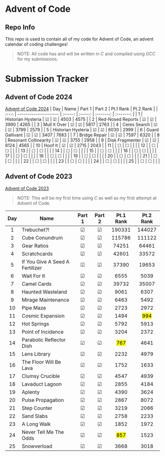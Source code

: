 # Advent of Code
## Repo Info

This repo is used to contain all of my code for Advent of Code, an advent calendar of coding challenges!

> NOTE: All code has and will be written in *C* and compiled using *GCC* for my submissions.

# Submission Tracker
## Advent of Code 2024
[Advent of Code 2024](https://adventofcode.com/2024)
|  Day  | Name                  | Part 1  | Part 2  | Pt.1 Rank | Pt.2 Rank |
| :---: | --------------------- | :-----: | :-----: | :-------: | :-------: |
|   1   | Historian Hysteria    | &#9745; | &#9745; |   4503    |   4575    |
|   2   | Red-Nosed Reports     | &#9745; | &#9745; |   3990    |   4265    |
|   3   | Mull It Over          | &#9745; | &#9745; |   5817    |   2763    |
|   4   | Ceres Search          | &#9745; | &#9745; |   3799    |   2579    |
|   5   | Historian Hysteria    | &#9745; | &#9745; |   6030    |   2999    |
|   6   | Guard Gallivant       | &#9745; | &#9745; |   3407    |   7683    |
|   7   | Bridge Repair         | &#9745; | &#9745; |   7597    |   6320    |
|   8   | Resonant Collinearity | &#9745; | &#9745; |   3755    |   2958    |
|   9   | Disk Fragmenter       | &#9745; | &#9745; |   8124    |   4565    |
|  10   | Hoof It               | &#9745; | &#9745; |   2715    |   2043    |
|  11   |                       | &#9744; | &#9744; |           |           |
|  12   |                       | &#9744; | &#9744; |           |           |
|  13   |                       | &#9744; | &#9744; |           |           |
|  14   |                       | &#9744; | &#9744; |           |           |
|  15   |                       | &#9744; | &#9744; |           |           |
|  16   |                       | &#9744; | &#9744; |           |           |
|  17   |                       | &#9744; | &#9744; |           |           |
|  18   |                       | &#9744; | &#9744; |           |           |
|  19   |                       | &#9744; | &#9744; |           |           |
|  20   |                       | &#9744; | &#9744; |           |           |
|  21   |                       | &#9744; | &#9744; |           |           |
|  22   |                       | &#9744; | &#9744; |           |           |
|  23   |                       | &#9744; | &#9744; |           |           |
|  24   |                       | &#9744; | &#9744; |           |           |
|  25   |                       | &#9744; | &#9744; |           |           |


## Advent of Code 2023
[Advent of Code 2023](https://adventofcode.com/2023)

> NOTE: This will be my first time using *C* as well as my first attempt at Advent of Code.

|  Day  | Name                            | Part 1  | Part 2  |    Pt.1 Rank     |    Pt.2 Rank     |
| :---: | ------------------------------- | :-----: | :-----: | :--------------: | :--------------: |
|   1   | Trebuchet?!                     | &#9745; | &#9745; |      190331      |      144027      |
|   2   | Cube Conundrum                  | &#9745; | &#9745; |      115786      |      111122      |
|   3   | Gear Ratios                     | &#9745; | &#9745; |      74251       |      64461       |
|   4   | Scratchcards                    | &#9745; | &#9745; |      42601       |      33572       |
|   5   | If You Give A Seed A Fertilizer | &#9745; | &#9745; |      37390       |      19653       |
|   6   | Wait For It                     | &#9745; | &#9745; |       6555       |       5039       |
|   7   | Camel Cards                     | &#9745; | &#9745; |      39732       |      35007       |
|   8   | Haunted Wasteland               | &#9745; | &#9745; |       9061       |       6307       |
|   9   | Mirage Maintenance              | &#9745; | &#9745; |       6463       |       5492       |
|  10   | Pipe Maze                       | &#9745; | &#9745; |       2723       |       2972       |
|  11   | Cosmic Expansion                | &#9745; | &#9745; |       1494       | <mark>994</mark> |
|  12   | Hot Springs                     | &#9745; | &#9745; |       5792       |       5913       |
|  13   | Point of Incidence              | &#9745; | &#9745; |       3204       |       2372       |
|  14   | Parabolic Reflector Dish        | &#9745; | &#9745; | <mark>767<mark/> |       4641       |
|  15   | Lens Library                    | &#9745; | &#9745; |       2232       |       4979       |
|  16   | The Floor Will Be Lava          | &#9745; | &#9745; |       1752       |       1633       |
|  17   | Clumsy Crucible                 | &#9745; | &#9745; |       4547       |       4939       |
|  18   | Lavaduct Lagoon                 | &#9745; | &#9745; |       2855       |       4184       |
|  19   | Aplenty                         | &#9745; | &#9745; |       4390       |       3624       |
|  20   | Pulse Propagation               | &#9745; | &#9745; |       2867       |       8072       |
|  21   | Step Counter                    | &#9745; | &#9745; |       3219       |       2086       |
|  22   | Sand Slabs                      | &#9745; | &#9745; |       2758       |       2233       |
|  23   | A Long Walk                     | &#9745; | &#9745; |       1852       |       1972       |
|  24   | Never Tell Me The Odds          | &#9745; | &#9745; | <mark>857<mark/> |       1523       |
|  25   | Snowverload                     | &#9745; | &#9745; |       3668       |       3018       |